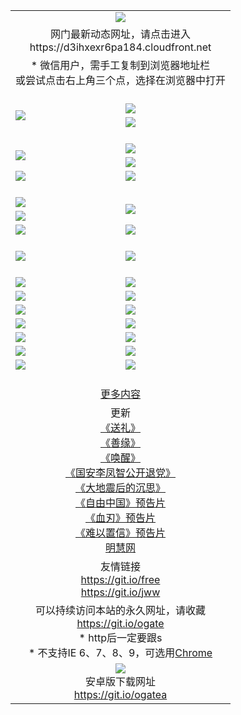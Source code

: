 ﻿<table>
  <tr></tr>
  <tr><td colspan=2 align=center><img src="https://cloud.githubusercontent.com/assets/11880933/13434984/f430fae2-e012-11e5-814f-c2df1e82b247.jpg" /></td></tr>
  <tr><td colspan=2 align=center>网门最新动态网址，请点击进入
<br>https://d3ihxexr6pa184.cloudfront.net
    </td>
  </tr>
  <tr>
    <td colspan=2 align=center>* 微信用户，需手工复制到浏览器地址栏<br>或尝试点击右上角三个点，选择在浏览器中打开
    <!--br>* IE6打开动态网址须在选项中勾选TLS 1.0--></td>
  </tr>
  <tr height="20">
  <tr>
    <td rowspan=2><a href="https://d3ihxexr6pa184.cloudfront.net/ogUP.aspx?name=11DKC.mp4&list=11DKC" target="_blank"><img src="https://d3ihxexr6pa184.cloudfront.net/Up/11DKC1.jpg" /></a></td> 
    <td><div><a href="https://d3ihxexr6pa184.cloudfront.net/ogUP.aspx?name=LRWS.mp4&list=LRWS" target="_blank"><img src="https://d3ihxexr6pa184.cloudfront.net/Up/LRWS.jpg" /></a></td>
   </tr>
  <tr>
    <td><a href="https://d3ihxexr6pa184.cloudfront.net/ogNiceVedio.aspx" target="_blank"><img src="https://d3ihxexr6pa184.cloudfront.net/Up/11TGKDY.jpg" /></a></td>
  </tr>
  <tr height="20">
  <tr>
    <td rowspan=2><a href="https://d3ihxexr6pa184.cloudfront.net/ogUP.aspx?name=4EE/DJ.mp4&list=4EEDJ" target="_blank"><img src="https://d3ihxexr6pa184.cloudfront.net/Up/4EE/DJ140.jpg"/></a></td>
    <td><a href="https://d3ihxexr6pa184.cloudfront.net/ogUP.aspx?name=4EE/ZG.mp4&list=4EEZG" target="_blank"><img src="https://d3ihxexr6pa184.cloudfront.net/Up/4EE/ZG0.jpg"/></a></td>
    <!--td><a href="https://d3ihxexr6pa184.cloudfront.net/ogUP.aspx?name=4EE/HQ.mp4&list=4EEHQ" target="_blank"><img src="https://d3ihxexr6pa184.cloudfront.net/Up/4EE/HQ0.jpg"/></a></td-->
  </tr>
  <tr>
    <td><a href="https://d3ihxexr6pa184.cloudfront.net/ogUP.aspx?name=4EE/QQ.mp4&list=4EEQQ" target="_blank"><img src="https://d3ihxexr6pa184.cloudfront.net/Up/4EE/QQ0.jpg"/></a></td>
  </tr>
  <tr>
    <td><a href="https://d3ihxexr6pa184.cloudfront.net/onCO.aspx?ob=600%CA%C2%CE%EF&op=%D4%F6%C9%BE%B8%C4&args=WH1~%23%C0%E0%D0%CD6%D0%C2%CE%C5%7c%23%C0%E0%D0%CD6%C6%C0%C2%DB" target="_blank"><img src="https://d3ihxexr6pa184.cloudfront.net/Up/0WZ.jpg" /></a></td>
    <td><a href="https://d3ihxexr6pa184.cloudfront.net/onCO.aspx?ob=600%CA%C2%CE%EF&op=%D4%F6%C9%BE%B8%C4&args=WH1~%23%D3%C3%BB%A7" target="_blank"><img src="https://d3ihxexr6pa184.cloudfront.net/Up/0WB.jpg" /></a></td>
  </tr>
  <tr height="20">
  <tr>
    <td><a href="https://d3ihxexr6pa184.cloudfront.net/ogUP.aspx?name=JQR.mp4&count=2" target="_blank"><img src="https://d3ihxexr6pa184.cloudfront.net/Up/JQR.jpg" /></a></td>   
    <td rowspan=2><a href="https://d3ihxexr6pa184.cloudfront.net/ogUP.aspx?name=JP.mp4&count=9" target="_blank"><img src="https://d3ihxexr6pa184.cloudfront.net/Up/JP.jpg" /></td>
  </tr>
  <tr>
    <td><a href="https://d3ihxexr6pa184.cloudfront.net/ogUP.aspx?name=WH.mp4" target="_blank"><img src="https://d3ihxexr6pa184.cloudfront.net/Up/WH.jpg" /></a></td>
  </tr>
  <tr>
    <td><a href="https://d3ihxexr6pa184.cloudfront.net/ogUP.aspx?name=SSZJ.mp4&list=SSZJ" target="_blank"><img src="https://d3ihxexr6pa184.cloudfront.net/Up/SSZJ.jpg" /></a></td>
    <td><a href="https://d3ihxexr6pa184.cloudfront.net/ogUP.aspx?name=WLSH.mp4&count=2" target="_blank"><img src="https://d3ihxexr6pa184.cloudfront.net/Up/WLSH.jpg" /></a</td>
  </tr>
  <tr height="20">
  <tr>
    <td><a href="https://d3ihxexr6pa184.cloudfront.net/ogUP.aspx?name=ZY.mp4&count=2015|16" target="_blank"><img src="https://d3ihxexr6pa184.cloudfront.net/Up/ZY.jpg" /></a</td>
    <td><a href="https://d3ihxexr6pa184.cloudfront.net/ogUP.aspx?name=XTFY.mp4&count=B|2,A|24" target="_blank"><img src="https://d3ihxexr6pa184.cloudfront.net/Up/XTFY.jpg" /></a></td>
  </tr>
  <tr height="20">
  </tr>
  <!--tr>
    <td><a href="https://d3ihxexr6pa184.cloudfront.net/ogUP.aspx?name=4EE/GX.mp4&list=4EEGX" target="_blank"><img src="https://d3ihxexr6pa184.cloudfront.net/Up/4EE/GX0.jpg"/></a></td>
    <td><a href="https://d3ihxexr6pa184.cloudfront.net/ogUP.aspx?name=4EE/HD.mp4&list=4EEHD" target="_blank"><img src="https://d3ihxexr6pa184.cloudfront.net/Up/4EE/HD0.jpg"/></a></td>
  </tr>
  <tr>
    <td><a href="https://d3ihxexr6pa184.cloudfront.net/ogUP.aspx?name=4EE/TX.mp4&list=4EETX" target="_blank"><img src="https://d3ihxexr6pa184.cloudfront.net/Up/4EE/TX0.jpg"/></a></td>
    <td><a href="https://d3ihxexr6pa184.cloudfront.net/ogUP.aspx?name=4EE/WZ.mp4&list=4EEWZ" target="_blank"><img src="https://d3ihxexr6pa184.cloudfront.net/Up/4EE/WZ0.jpg"/></a></td>
  </tr-->
  <tr>
    <td><a href="https://d3ihxexr6pa184.cloudfront.net/onUP.aspx?name=https://du172fz170yac.cloudfront.net/" target="_blank"><img src="https://d3ihxexr6pa184.cloudfront.net/Up/0DTW.jpg"/></a></td>
    <td><a href="https://d3ihxexr6pa184.cloudfront.net/onUP.aspx?name=https://d240ns8up8earz.cloudfront.net/acenter/" target="_blank"><img src="https://d3ihxexr6pa184.cloudfront.net/Up/0TDW.jpg" /></a></td>
  </tr>
  <tr>
    <td><a href="https://d3ihxexr6pa184.cloudfront.net/onUP.aspx?name=https://d4508d6vomz2p.cloudfront.net/gb/nsc413.htm" target="_blank"><img src="https://d3ihxexr6pa184.cloudfront.net/Up/0DJY.jpg" /></a></td>
    <td><a href="https://d3ihxexr6pa184.cloudfront.net/onUP.aspx?name=https://d4apjbhkuxer1.cloudfront.net/xtr/gb/prog204.html" target="_blank"><img src="https://d3ihxexr6pa184.cloudfront.net/Up/0XTR.jpg" /></a></td>
  </tr>
  <tr>
    <td><a href="https://d3ihxexr6pa184.cloudfront.net/onUP.aspx?name=https://d3aj00iefsmfgc.cloudfront.net/" target="_blank"><img src="https://d3ihxexr6pa184.cloudfront.net/Up/0MHW.jpg" /></a></td>
    <td><a href="https://d3ihxexr6pa184.cloudfront.net/onUP.aspx?name=https://d20wz7qt14x5d2.cloudfront.net/" target="_blank"><img src="https://d3ihxexr6pa184.cloudfront.net/Up/0ZJW.jpg" /></a></td>
  </tr>
  <tr>
    <td><a href="https://d3ihxexr6pa184.cloudfront.net/ogUP.aspx?name=0FG.zip" target="_blank"><img src="https://d3ihxexr6pa184.cloudfront.net/Up/0FG.jpg" /></a></td>
    <td><a href="https://d3ihxexr6pa184.cloudfront.net/ogUP.aspx?name=0FGA.apk" target="_blank"><img src="https://d3ihxexr6pa184.cloudfront.net/Up/0FGA.jpg" /></a></td>
  </tr>
  <tr>
    <td><a href="https://d3ihxexr6pa184.cloudfront.net/ogUP.aspx?name=0U.zip" target="_blank"><img src="https://d3ihxexr6pa184.cloudfront.net/Up/0U.jpg" /></a></td>
    <td><a href="https://d3ihxexr6pa184.cloudfront.net/ogUP.aspx?name=0UA.apk" target="_blank"><img src="https://d3ihxexr6pa184.cloudfront.net/Up/0UA.jpg" /></a></td>
  </tr>
  <tr>
    <td><a href="https://d3ihxexr6pa184.cloudfront.net/ogUP.aspx?name=0iPPOTV.zip" target="_blank"><img src="https://d3ihxexr6pa184.cloudfront.net/Up/0iPPOTV.jpg" /></a></td>
    <td><a href="https://d3ihxexr6pa184.cloudfront.net/ogUP.aspx?name=0iNTD.apk" target="_blank"><img src="https://d3ihxexr6pa184.cloudfront.net/Up/0iNTD.jpg" /></a></td>
  </tr>
  <!--tr>
    <td><a href="https://d3ihxexr6pa184.cloudfront.net/ogNice.aspx" target="_blank"><img src="https://d3ihxexr6pa184.cloudfront.net/Up/0WCYY.jpg" /></a></td>
    <td><a href="https://d3ihxexr6pa184.cloudfront.net/onCO.aspx?list=XWPL&mode=m" target="_blank"><img src="https://d3ihxexr6pa184.cloudfront.net/Up/0WZTT.jpg" /></a></td> 
  </tr-->
  <tr>
    <td><a href="https://d3ihxexr6pa184.cloudfront.net/ogDY.aspx" target="_blank"><img src="https://d3ihxexr6pa184.cloudfront.net/Up/0FK.jpg" /></a></td>
    <td><a href="https://d3ihxexr6pa184.cloudfront.net/ogST.aspx" target="_blank"><img src="https://d3ihxexr6pa184.cloudfront.net/Up/0ST.jpg" /></a></td> 
  </tr>
  <tr height="20">
  <tr>
    <td colspan=2 align=center><a href="https://d3ihxexr6pa184.cloudfront.net/ogNice.aspx">更多内容</a>
    </td>
  </tr>
  <tr>
    <td colspan=2 align=center>更新<br>
      <a href="https://d3ihxexr6pa184.cloudfront.net/ogUP.aspx?name=4ESL.mp4" target="_blank">《送礼》</a><br>
      <a href="https://d3ihxexr6pa184.cloudfront.net/ogUP.aspx?name=4ESY.mp4" target="_blank">《善缘》</a><br>
      <a href="https://d3ihxexr6pa184.cloudfront.net/ogUP.aspx?name=4EHX.mp4" target="_blank">《唤醒》</a><br>
      <a href="https://d3ihxexr6pa184.cloudfront.net/ogUP.aspx?name=4LFZ.mp4" target="_blank">《国安李凤智公开退党》</a><br>
      <a href="https://d3ihxexr6pa184.cloudfront.net/ogUP.aspx?name=4DDZHDCS.mp4" target="_blank">《大地震后的沉思》</a><br>
      <a href="https://d3ihxexr6pa184.cloudfront.net/ogUP.aspx?name=11ZYZG0.mp4" target="_blank">《自由中国》预告片</a><br>
      <a href="https://d3ihxexr6pa184.cloudfront.net/ogUP.aspx?name=11XR.mp4" target="_blank">《血刃》预告片</a><br>
      <a href="https://d3ihxexr6pa184.cloudfront.net/ogUP.aspx?name=11NYZX.mp4&count=2" target="_blank">《难以置信》预告片</a><br>
      <a href="https://d3ihxexr6pa184.cloudfront.net/onUP.aspx?name=https://www.minghui.org/" target="_blank">明慧网</a>
    </td>
  </tr>
  <tr>
    <td colspan=2 align=center>友情链接<br>
      <a href="https://git.io/free" target="_blank">https://git.io/free</a><br>
      <a href="https://git.io/jww" target="_blank">https://git.io/jww</a>
    </td>
  </tr>
  <tr>
    <td colspan=2 align=center>可以持续访问本站的永久网址，请收藏<br/><a href="https://git.io/ogate" target="_blank">https://git.io/ogate</a><br/>* http后一定要跟s<br/>* 不支持IE 6、7、8、9，可选用<a href="https://d3ihxexr6pa184.cloudfront.net/ogUP.aspx?name=0ChromePortable.zip">Chrome</a></td>
  </tr>
  <tr>
    <td colspan=2 align=center><a href="https://d3ihxexr6pa184.cloudfront.net/ogUP.aspx?name=0oGate.apk" target="_blank"><img src="https://cloud.githubusercontent.com/assets/11880933/13720399/75e143ee-e842-11e5-9f0a-1421f423c80f.jpg" /></a><br>安卓版下载网址<br><a href="https://git.io/ogatea">https://git.io/ogatea</a></td>
  </tr>
  <!--tr>
    <td colspan=2 align=center>可能失效的动态网址
    </td>
  </tr-->
</table>
